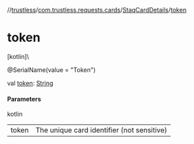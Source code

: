 //[trustless](../../../index.md)/[com.trustless.requests.cards](../index.md)/[StaqCardDetails](index.md)/[token](token.md)

# token

[kotlin]\

@SerialName(value = &quot;Token&quot;)

val [token](token.md): [String](https://kotlinlang.org/api/latest/jvm/stdlib/kotlin/-string/index.html)

#### Parameters

kotlin

| | |
|---|---|
| token | The unique card identifier (not sensitive) |
